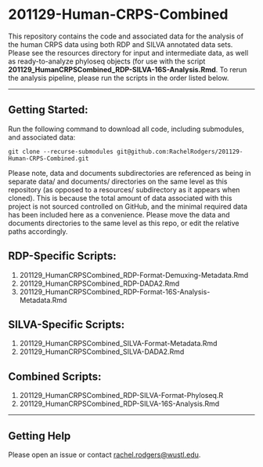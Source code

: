# 201129-Human-CRPS-Combined

This repository contains the code and associated data for the analysis of the human CRPS data using both RDP and SILVA annotated data sets. Please see the resources directory for input and intermediate data, as well as ready-to-analyze phyloseq objects (for use with the script **201129_HumanCRPSCombined_RDP-SILVA-16S-Analysis.Rmd**. To rerun the analysis pipeline, please run the scripts in the order listed below. 

---

## Getting Started:

Run the following command to download all code, including submodules, and associated data:

```
git clone --recurse-submodules git@github.com:RachelRodgers/201129-Human-CRPS-Combined.git
```
Please note, data and documents subdirectories are referenced as being in separate data/ and documents/ directories on the same level as this repository (as opposed to a resources/ subdirectory as it appears when cloned). This is because the total amount of data associated with this project is not sourced controlled on GitHub, and the minimal required data has been included here as a convenience. Please move the data and documents directories to the same level as this repo, or edit the relative paths accordingly.

## RDP-Specific Scripts:
1. 201129_HumanCRPSCombined_RDP-Format-Demuxing-Metadata.Rmd
2. 201129_HumanCRPSCombined_RDP-DADA2.Rmd
3. 201129_HumanCRPSCombined_RDP-Format-16S-Analysis-Metadata.Rmd

## SILVA-Specific Scripts:
1. 201129_HumanCRPSCombined_SILVA-Format-Metadata.Rmd
2. 201129_HumanCRPSCombined_SILVA-DADA2.Rmd

## Combined Scripts:
1. 201129_HumanCRPSCombined_RDP-SILVA-Format-Phyloseq.R
2. 201129_HumanCRPSCombined_RDP-SILVA-16S-Analysis.Rmd

---

## Getting Help
Please open an issue or contact rachel.rodgers@wustl.edu.
